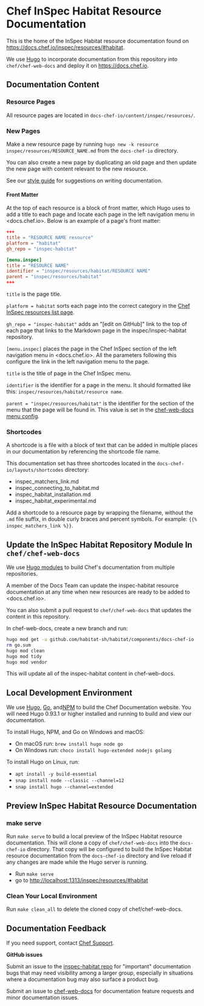 # Chef InSpec Habitat Resource Documentation

This is the home of the InSpec Habitat resource documentation found on
<https://docs.chef.io/inspec/resources/#habitat>.

We use [Hugo](https://gohugo.io/) to incorporate documentation from this repository into `chef/chef-web-docs` and deploy it on <https://docs.chef.io>.

## Documentation Content

### Resource Pages

All resource pages are located in `docs-chef-io/content/inspec/resources/`.

### New Pages

Make a new resource page by running `hugo new -k resource inspec/resources/RESOURCE_NAME.md` from the `docs-chef-io` directory.

You can also create a new page by duplicating an old page and then update the new page with content relevant to the new resource.

See our [style guide](https://docs.chef.io/style_index/) for suggestions on writing documentation.

#### Front Matter

At the top of each resource is a block of front matter, which Hugo uses to add a title to each page and locate each page in the left navigation menu in <docs.chef.io>. Below is an example of a page's front matter:

```toml
+++
title = "RESOURCE NAME resource"
platform = "habitat"
gh_repo = "inspec-habitat"

[menu.inspec]
title = "RESOURCE NAME"
identifier = "inspec/resources/habitat/RESOURCE NAME"
parent = "inspec/resources/habitat"
+++
```

`title` is the page title.

`platform = habitat` sorts each page into the correct category in the [Chef InSpec resources list page](https://docs.chef.io/inspec/resources/).

`gh_repo = "inspec-habitat"` adds an "[edit on GitHub]" link to the top of each page that links to the Markdown page in the inspec/inspec-habitat repository.

`[menu.inspec]` places the page in the Chef InSpec section of the left navigation menu in <docs.chef.io>. All the parameters following this configure the link in the left navigation menu to the page.

`title` is the title of page in the Chef InSpec menu.

`identifier` is the identifier for a page in the menu. It should formatted like this: `inspec/resources/habitat/resource name`.

`parent = "inspec/resources/habitat"` is the identifier for the section of the menu that the page will be found in. This value is set in the [chef-web-docs menu config](https://github.com/chef/chef-web-docs/blob/main/config/_default/menu.toml).

### Shortcodes

A shortcode is a file with a block of text that can be added in multiple places in our documentation by referencing the shortcode file name.

This documentation set has three shortcodes located in the `docs-chef-io/layouts/shortcodes` directory:

- inspec_matchers_link.md
- inspec_connecting_to_habitat.md
- inspec_habitat_installation.md
- inspec_habitat_experimental.md

Add a shortcode to a resource page by wrapping the filename, without the `.md` file suffix, in double curly braces and percent symbols. For example: `{{% inspec_matchers_link %}}`.

## Update the InSpec Habitat Repository Module In `chef/chef-web-docs`

We use [Hugo modules](https://gohugo.io/hugo-modules/) to build Chef's documentation
from multiple repositories.

A member of the Docs Team can update the inspec-habitat resource documentation at any time when new resources are ready to be added to <docs.chef.io>.

You can also submit a pull request to `chef/chef-web-docs` that updates the content in this repository.

In chef-web-docs, create a new branch and run:

```sh
hugo mod get -u github.com/habitat-sh/habitat/components/docs-chef-io
rm go.sum
hugo mod clean
hugo mod tidy
hugo mod vendor
```

This will update all of the inspec-habitat content in chef-web-docs.

## Local Development Environment

We use [Hugo](https://gohugo.io/), [Go](https://golang.org/), and[NPM](https://www.npmjs.com/)
to build the Chef Documentation website. You will need Hugo 0.93.1 or higher
installed and running to build and view our documentation.

To install Hugo, NPM, and Go on Windows and macOS:

- On macOS run: `brew install hugo node go`
- On Windows run: `choco install hugo-extended nodejs golang`

To install Hugo on Linux, run:

- `apt install -y build-essential`
- `snap install node --classic --channel=12`
- `snap install hugo --channel=extended`

## Preview InSpec Habitat Resource Documentation

### make serve

Run `make serve` to build a local preview of the InSpec Habitat resource documentation.
This will clone a copy of `chef/chef-web-docs` into the `docs-chef-io` directory.
That copy will be configured to build the InSpec Habitat resource documentation from the `docs-chef-io` directory
and live reload if any changes are made while the Hugo server is running.

- Run `make serve`
- go to <http://localhost:1313/inspec/resources/#habitat>

### Clean Your Local Environment

Run `make clean_all` to delete the cloned copy of chef/chef-web-docs.

## Documentation Feedback

If you need support, contact [Chef Support](https://www.chef.io/support/).

**GitHub issues**

Submit an issue to the [inspec-habitat repo](https://github.com/inspec/inspec-habitat/issues)
for "important" documentation bugs that may need visibility among a larger group,
especially in situations where a documentation bug may also surface a product bug.

Submit an issue to [chef-web-docs](https://github.com/chef/chef-web-docs/issues) for
documentation feature requests and minor documentation issues.
